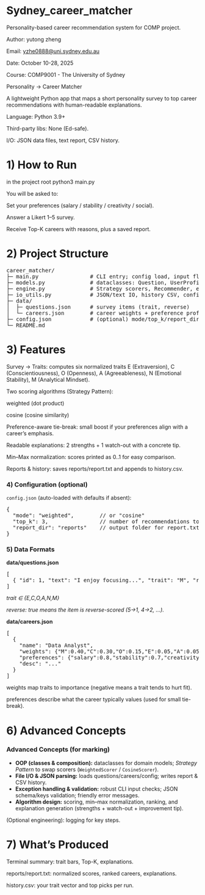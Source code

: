 # Sydney_career_matcher
Personality-based career recommendation system for COMP project.

Author: yutong zheng

Email: yzhe0888@uni.sydney.edu.au

Date: October 10-28, 2025

Course: COMP9001 - The University of Sydney

Personality → Career Matcher

A lightweight Python app that maps a short personality survey to top career recommendations with human-readable explanations.

Language: Python 3.9+

Third-party libs: None (Ed-safe).

I/O: JSON data files, text report, CSV history.

# 1) How to Run
in the project root
python3 main.py


You will be asked to:

Set your preferences (salary / stability / creativity / social).

Answer a Likert 1–5 survey.

Receive Top-K careers with reasons, plus a saved report.

# 2) Project Structure
<pre>
career_matcher/
├─ main.py                # CLI entry; config load, input flow, reporting
├─ models.py              # dataclasses: Question, UserProfile, Preferences
├─ engine.py              # Strategy scorers, Recommender, explanations, normalization
├─ io_utils.py            # JSON/text IO, history CSV, config loader
├─ data/
│  ├─ questions.json      # survey items (trait, reverse)
│  └─ careers.json        # career weights + preference profile
├─ config.json            # (optional) mode/top_k/report_dir
└─ README.md
</pre>

# 3) Features

Survey → Traits: computes six normalized traits
E (Extraversion), C (Conscientiousness), O (Openness), A (Agreeableness), N (Emotional Stability), M (Analytical Mindset).

Two scoring algorithms (Strategy Pattern):

weighted (dot product)

cosine (cosine similarity)

Preference-aware tie-break: small boost if your preferences align with a career’s emphasis.

Readable explanations: 2 strengths + 1 watch-out with a concrete tip.

Min–Max normalization: scores printed as 0..1 for easy comparison.

Reports & history: saves reports/report.txt and appends to history.csv.

<h3>4) Configuration (optional)</h3>
<p><code>config.json</code> (auto-loaded with defaults if absent):</p>
<pre>
{
  "mode": "weighted",        // or "cosine"
  "top_k": 3,                // number of recommendations to show
  "report_dir": "reports"    // output folder for report.txt
}
</pre>

<h3>5) Data Formats</h3>

<p><strong>data/questions.json</strong></p>
<pre>
[
  { "id": 1, "text": "I enjoy focusing...", "trait": "M", "reverse": false }
]
</pre>
<p><em>trait ∈ {E,C,O,A,N,M}</em></p>
<p><em>reverse: true means the item is reverse-scored (5→1, 4→2, …).</em></p>

<p><strong>data/careers.json</strong></p>
<pre>
[
  {
    "name": "Data Analyst",
    "weights": {"M":0.40,"C":0.30,"O":0.15,"E":0.05,"A":0.05,"N":-0.05},
    "preferences": {"salary":0.8,"stability":0.7,"creativity":0.3,"social":0.3},
    "desc": "..."
  }
]
</pre>


weights map traits to importance (negative means a trait tends to hurt fit).

preferences describe what the career typically values (used for small tie-break).

# 6) Advanced Concepts 

<h3>Advanced Concepts (for marking)</h3>
<ul>
  <li><strong>OOP (classes &amp; composition):</strong> dataclasses for domain models; <em>Strategy Pattern</em> to swap scorers (<code>WeightedScorer</code> / <code>CosineScorer</code>).</li>
  <li><strong>File I/O &amp; JSON parsing:</strong> loads questions/careers/config; writes report &amp; CSV history.</li>
  <li><strong>Exception handling &amp; validation:</strong> robust CLI input checks; JSON schema/keys validation; friendly error messages.</li>
  <li><strong>Algorithm design:</strong> scoring, min–max normalization, ranking, and explanation generation (strengths + watch-out + improvement tip).</li>
</ul>

(Optional engineering): logging for key steps.

# 7) What’s Produced

Terminal summary: trait bars, Top-K, explanations.

reports/report.txt: normalized scores, ranked careers, explanations.

history.csv: your trait vector and top picks per run.

